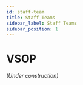 ```yaml
---
id: staff-team
title: Staff Teams
sidebar_label: Staff Teams
sidebar_position: 1
---
```


# VSOP

*(Under construction)*
